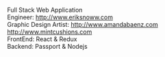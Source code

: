 Full Stack Web Application <br/>
Engineer: http://www.eriksnoww.com<br/>
Graphic Design Artist: http://www.amandabaenz.com<br/>
http://www.mintcushions.com <br/>
FrontEnd: React & Redux <br/>
Backend: Passport & Nodejs <br/>
